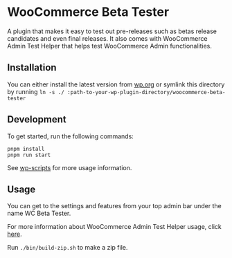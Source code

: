 # WooCommerce Beta Tester

A plugin that makes it easy to test out pre-releases such as betas release candidates and even final releases. It also comes with WooCommerce Admin Test Helper that helps test WooCommerce Admin functionalities.

## Installation

You can either install the latest version from [wp.org](https://wordpress.org/plugins/woocommerce-beta-tester/) or symlink this directory by running `ln -s ./ :path-to-your-wp-plugin-directory/woocommerce-beta-tester`

## Development

To get started, run the following commands:

```text
pnpm install
pnpm run start
```

See [wp-scripts](https://github.com/WordPress/gutenberg/tree/master/packages/scripts) for more usage information.

## Usage

You can get to the settings and features from your top admin bar under the name WC Beta Tester.

For more information about WooCommerce Admin Test Helper usage, click [here](./EXTENDING-WC-ADMIN-HELPER.md).

Run `./bin/build-zip.sh` to make a zip file.
